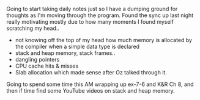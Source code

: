 Going to start taking daily notes just so I have a dumping ground for thoughts as I'm moving through the program. Found the sync up last night really motivating mostly due to how many moments I found myself scratching my head.. 

- not knowing off the top of my head how much memory is allocated by the compiler when a simple data type is declared
- stack and heap memory, stack frames..
- dangling pointers
- CPU cache hits & misses 
- Slab allocation which made sense after Oz talked through it. 

Going to spend some time this AM wrapping up ex-7-6 and K&R Ch 8, and then if time find some YouTube videos on stack and heap memory. 

